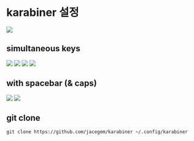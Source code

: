 
# karabiner 설정

![](https://i.imgur.com/pbIOtJK.jpg)

## simultaneous keys

![](https://i.imgur.com/9zXT1h4.png)
![](https://i.imgur.com/JnbzDvQ.png)
![](https://i.imgur.com/tByC2Ng.png)
![](https://i.imgur.com/V7yDy9S.png)

## with spacebar (& caps)

![](https://i.imgur.com/Ebd75WJ.png)
![](https://i.imgur.com/f7cuwMF.png)


## git clone 

```
git clone https://github.com/jacegem/karabiner ~/.config/karabiner
```
